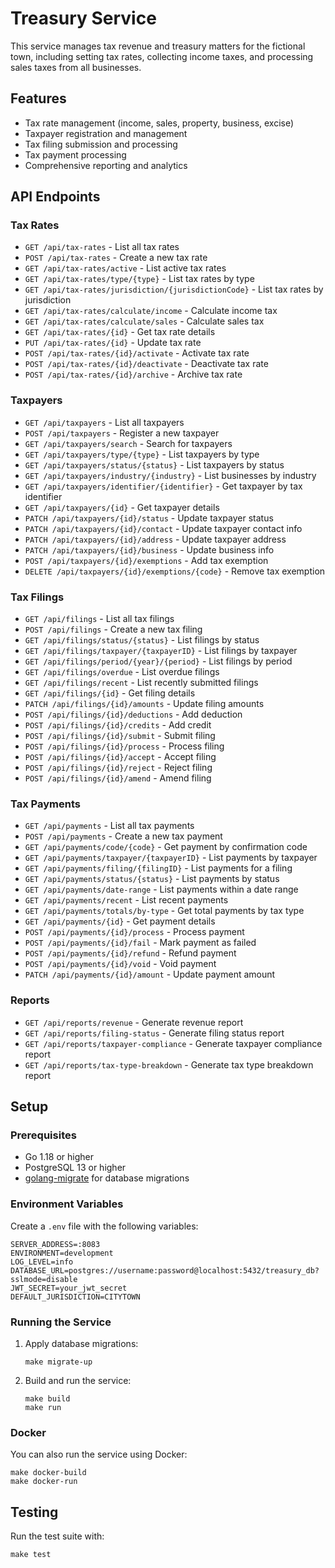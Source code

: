 # Treasury Service

This service manages tax revenue and treasury matters for the fictional town, including setting tax rates, collecting income taxes, and processing sales taxes from all businesses.

## Features

- Tax rate management (income, sales, property, business, excise)
- Taxpayer registration and management
- Tax filing submission and processing
- Tax payment processing
- Comprehensive reporting and analytics

## API Endpoints

### Tax Rates

- `GET /api/tax-rates` - List all tax rates
- `POST /api/tax-rates` - Create a new tax rate
- `GET /api/tax-rates/active` - List active tax rates
- `GET /api/tax-rates/type/{type}` - List tax rates by type
- `GET /api/tax-rates/jurisdiction/{jurisdictionCode}` - List tax rates by jurisdiction
- `GET /api/tax-rates/calculate/income` - Calculate income tax
- `GET /api/tax-rates/calculate/sales` - Calculate sales tax
- `GET /api/tax-rates/{id}` - Get tax rate details
- `PUT /api/tax-rates/{id}` - Update tax rate
- `POST /api/tax-rates/{id}/activate` - Activate tax rate
- `POST /api/tax-rates/{id}/deactivate` - Deactivate tax rate
- `POST /api/tax-rates/{id}/archive` - Archive tax rate

### Taxpayers

- `GET /api/taxpayers` - List all taxpayers
- `POST /api/taxpayers` - Register a new taxpayer
- `GET /api/taxpayers/search` - Search for taxpayers
- `GET /api/taxpayers/type/{type}` - List taxpayers by type
- `GET /api/taxpayers/status/{status}` - List taxpayers by status
- `GET /api/taxpayers/industry/{industry}` - List businesses by industry
- `GET /api/taxpayers/identifier/{identifier}` - Get taxpayer by tax identifier
- `GET /api/taxpayers/{id}` - Get taxpayer details
- `PATCH /api/taxpayers/{id}/status` - Update taxpayer status
- `PATCH /api/taxpayers/{id}/contact` - Update taxpayer contact info
- `PATCH /api/taxpayers/{id}/address` - Update taxpayer address
- `PATCH /api/taxpayers/{id}/business` - Update business info
- `POST /api/taxpayers/{id}/exemptions` - Add tax exemption
- `DELETE /api/taxpayers/{id}/exemptions/{code}` - Remove tax exemption

### Tax Filings

- `GET /api/filings` - List all tax filings
- `POST /api/filings` - Create a new tax filing
- `GET /api/filings/status/{status}` - List filings by status
- `GET /api/filings/taxpayer/{taxpayerID}` - List filings by taxpayer
- `GET /api/filings/period/{year}/{period}` - List filings by period
- `GET /api/filings/overdue` - List overdue filings
- `GET /api/filings/recent` - List recently submitted filings
- `GET /api/filings/{id}` - Get filing details
- `PATCH /api/filings/{id}/amounts` - Update filing amounts
- `POST /api/filings/{id}/deductions` - Add deduction
- `POST /api/filings/{id}/credits` - Add credit
- `POST /api/filings/{id}/submit` - Submit filing
- `POST /api/filings/{id}/process` - Process filing
- `POST /api/filings/{id}/accept` - Accept filing
- `POST /api/filings/{id}/reject` - Reject filing
- `POST /api/filings/{id}/amend` - Amend filing

### Tax Payments

- `GET /api/payments` - List all tax payments
- `POST /api/payments` - Create a new tax payment
- `GET /api/payments/code/{code}` - Get payment by confirmation code
- `GET /api/payments/taxpayer/{taxpayerID}` - List payments by taxpayer
- `GET /api/payments/filing/{filingID}` - List payments for a filing
- `GET /api/payments/status/{status}` - List payments by status
- `GET /api/payments/date-range` - List payments within a date range
- `GET /api/payments/recent` - List recent payments
- `GET /api/payments/totals/by-type` - Get total payments by tax type
- `GET /api/payments/{id}` - Get payment details
- `POST /api/payments/{id}/process` - Process payment
- `POST /api/payments/{id}/fail` - Mark payment as failed
- `POST /api/payments/{id}/refund` - Refund payment
- `POST /api/payments/{id}/void` - Void payment
- `PATCH /api/payments/{id}/amount` - Update payment amount

### Reports

- `GET /api/reports/revenue` - Generate revenue report
- `GET /api/reports/filing-status` - Generate filing status report
- `GET /api/reports/taxpayer-compliance` - Generate taxpayer compliance report
- `GET /api/reports/tax-type-breakdown` - Generate tax type breakdown report

## Setup

### Prerequisites

- Go 1.18 or higher
- PostgreSQL 13 or higher
- [golang-migrate](https://github.com/golang-migrate/migrate) for database migrations

### Environment Variables

Create a `.env` file with the following variables:

```
SERVER_ADDRESS=:8083
ENVIRONMENT=development
LOG_LEVEL=info
DATABASE_URL=postgres://username:password@localhost:5432/treasury_db?sslmode=disable
JWT_SECRET=your_jwt_secret
DEFAULT_JURISDICTION=CITYTOWN
```

### Running the Service

1. Apply database migrations:
   ```
   make migrate-up
   ```

2. Build and run the service:
   ```
   make build
   make run
   ```

### Docker

You can also run the service using Docker:

```
make docker-build
make docker-run
```

## Testing

Run the test suite with:

```
make test
```